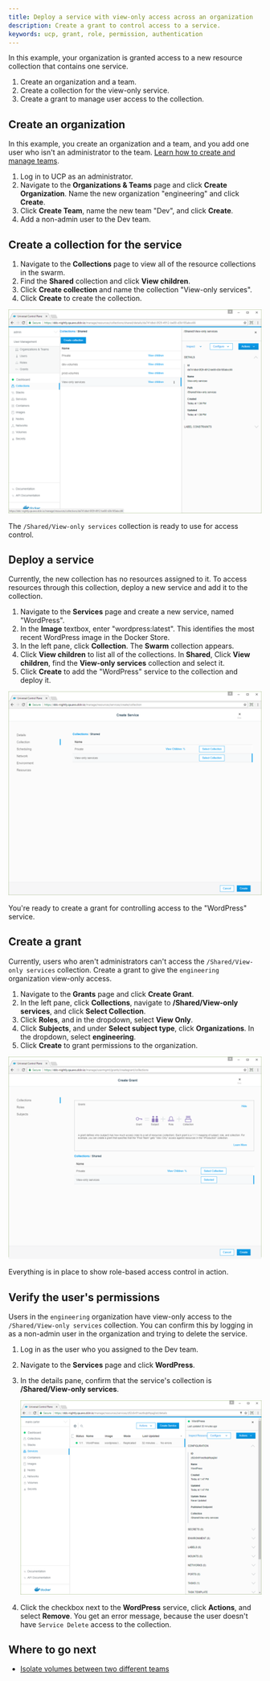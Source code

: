 ```yaml
---
title: Deploy a service with view-only access across an organization
description: Create a grant to control access to a service.
keywords: ucp, grant, role, permission, authentication
---
```


In this example, your organization is granted access to a new resource
collection that contains one service.

1. Create an organization and a team.
2. Create a collection for the view-only service.
3. Create a grant to manage user access to the collection. 

## Create an organization

In this example, you create an organization and a team, and you add one user
who isn't an administrator to the team.
[Learn how to create and manage teams](create-and-manage-teams.md).

1.  Log in to UCP as an administrator.
2.  Navigate to the **Organizations & Teams** page and click
    **Create Organization**. Name the new organization "engineering" and
    click **Create**. 
3.  Click **Create Team**, name the new team "Dev", and click **Create**.      
3.  Add a non-admin user to the Dev team. 

## Create a collection for the service

1.  Navigate to the **Collections** page to view all of the resource
    collections in the swarm.
2.  Find the **Shared** collection and click **View children**.
3.  Click **Create collection** and name the collection "View-only services".
4.  Click **Create** to create the collection.

![](../../images/deploy-view-only-service-1.png)

The `/Shared/View-only services` collection is ready to use for access 
control.

## Deploy a service

Currently, the new collection has no resources assigned to it. To access
resources through this collection, deploy a new service and add it to the
collection.

1.  Navigate to the **Services** page and create a new service, named
    "WordPress".
2.  In the **Image** textbox, enter "wordpress:latest". This identifies the
    most recent WordPress image in the Docker Store.
3.  In the left pane, click **Collection**. The **Swarm** collection appears.
4.  Click **View children** to list all of the collections. In **Shared**,
    Click **View children**, find the **View-only services** collection and
    select it.
5.  Click **Create** to add the "WordPress" service to the collection and
    deploy it.

![](../../images/deploy-view-only-service-3.png)

You're ready to create a grant for controlling access to the "WordPress" service.

## Create a grant

Currently, users who aren't administrators can't access the
`/Shared/View-only services` collection. Create a grant to give the
`engineering` organization view-only access.

1.  Navigate to the **Grants** page and click **Create Grant**.
2.  In the left pane, click **Collections**, navigate to **/Shared/View-only services**,
    and click **Select Collection**.
3.  Click **Roles**, and in the dropdown, select **View Only**.
4.  Click **Subjects**, and under **Select subject type**, click **Organizations**.
    In the dropdown, select **engineering**. 
5.  Click **Create** to grant permissions to the organization.

![](../../images/deploy-view-only-service-4.png)

Everything is in place to show role-based access control in action.

## Verify the user's permissions

Users in the `engineering` organization have view-only access to the 
`/Shared/View-only services` collection. You can confirm this by logging in
as a non-admin user in the organization and trying to delete the service.

1.  Log in as the user who you assigned to the Dev team. 
2.  Navigate to the **Services** page and click **WordPress**.
3.  In the details pane, confirm that the service's collection is
    **/Shared/View-only services**.

    ![](../../images/deploy-view-only-service-2.png)
    
4.  Click the checkbox next to the **WordPress** service, click **Actions**,
    and select **Remove**. You get an error message, because the user
    doesn't have `Service Delete` access to the collection.

## Where to go next

- [Isolate volumes between two different teams](isolate-volumes-between-teams.md)